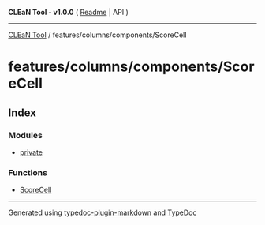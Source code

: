 **CLEaN Tool - v1.0.0** ( [Readme](../../../../README.md) \| API )

***

[CLEaN Tool](../../../../modules.md) / features/columns/components/ScoreCell

# features/columns/components/ScoreCell

## Index

### Modules

- [private](private/README.md)

### Functions

- [ScoreCell](functions/ScoreCell.md)

***

Generated using [typedoc-plugin-markdown](https://www.npmjs.com/package/typedoc-plugin-markdown) and [TypeDoc](https://typedoc.org/)
